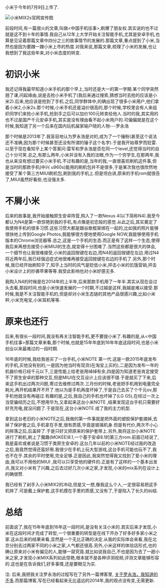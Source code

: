 小米于今年的7月9日上市了.

![小米MIX2s官网宣传图](https://upload-images.jianshu.io/upload_images/48180-7ccf8e29b46345db.jpg?imageMogr2/auto-orient/strip%7CimageView2/2/w/1240)


前段时间,有一篇很火的文章,叫做<中国手机往事>,刷爆了朋友权.其实说的也不过就是这不到十年的事情.我自己从12年上大学开始关注智能手机,尤其是安卓手机,也算是见证着那篇文章中四分之三的故事情节的发展的.那篇文章,重点提到了小米,当然也是因为要蹭一蹭小米上市的热度.对我来说,那篇文章,梳理了小米的发展,也让我想到了我这些年来,对小米态度的转变.

# 初识小米

我还记得我最早知道小米手机的那个早上,当时还是大一的第一学期.某个同学突然翘了课,问起缘由,说是去抢小米手机了(我后来通过搜索,猜想当时去抢的应该是小米2).后来,他应该是抢到了手机.之后,同学群体中,的确出现了很多小米用户,他们拿着小米2,小米2s.那个时候,小米手机还是溢价很高的,那个时候,学校里会有人来组织同学们来抢小米手机,抢到手之后可以加价100元转卖给他人.当时的我,其实用的也不过是国产千元安卓手机,其实是没有理由看不起小米用户的.可偏偏就是在这个时候,我知道了另一个后来在国内玩机届家喻户晓的人物---罗永浩

那个时候是2013年了.我盲目地认为罗永浩是对的,成为了一个锤粉(甚至这个说法还不准确,因为那个时候甚至还没有所谓的锤子这个名字).于是我开始尊罗而贬雷.以至于现在看知乎上某个答案问:雷军和罗永浩是否在同一个level,还觉得当时的自己十分可笑.总之,有那么两年,小米并没有入我的法眼,作为一个穷学生,在那两年,我也从来没有想过要买小米手机.不过有趣的是,当年的我,一直很喜欢刷机这件事,但是当时的那款手机(中兴 u960s)能用的刷机包并不是很多,于是某次我也很欣然地接受了某个第三方MIUI刷机包,刷到我的手机上.但是坦白讲,原来的手机rom就很丑了,MIUI虽然好看些,也没强太多.

# 不屑小米

后来的故事是,我开始接触原生安卓阵营,购入了一款Nexus 4(以下简称N4).我至今都认为N4是第一款惊艳到我的手机,有点像是初恋般的感觉.从此之后,其实奠定了我使用手机的很多习惯.这些习惯大都是跟谷歌框架绑在一起的,比如我的照片能够很快地上传到Google Photos,我能够很方便地使用Google NOW,我能够使用手机版本的Chrome浏览器等.总之,这是一个手机的生态.而正是有了这样一个生态,使得我后来再想去接受小米MIUI的生态,就变得十分困难了.当然这些都是很大的体会,一个细节也让我很难接受,小米的返回按键在右边,而N4的返回按键在左边.用过N4将近两年后,我已经强迫症式地很难再接受返回按键在右边的手机了.另外,那个时候,我已经开始刷知乎了,知乎上当时的风气是贬低小米,抨击小米的饥饿营销,抨击小米设计上的抄袭苹果等等.我受此影响也对小米好感无多.

我购入N4的时候是在2014年的上半年,后来那款手机用了一年半.其实从现在会过头去看,那段时间,也是小米快速发展的一个时期,不过越是这样,我越是难以接受.那时候,我是不关注智能手机的,但是却对小米生态链的其他产品很感兴趣,比如小米秤,小米充电宝,小米耳机等等.

# 原来也还行

后来,有很长一段时间,我没有再关注智能手机,更不要提小米了.有趣的是,从<中国手机往事>那篇文章来看,那个时候,也就是15年年底到16年年底这段时间,也是小米创业以来最难过的一段时期.

16年底的时候,我给我爸买了一台手机,小米NOTE  第一代.这是一款2015年底发布的手机,买他没有别的,一是因为他当时有现货(在淘宝上买的),二是因为发布一年的机器价格已经千元以下,三是性能上给老爸用绰绰有余,四是因为知道老爸肯定接受不了原生安卓的那种交互,但是MIUI在交互设计上应该很不错.于是就买了下来,后来这手机出过两次问题,寄过去维修过两次.三月份的时候,老爸把手机用到电量完全耗光,再开机结果开不开了.他以为是手机再度坏掉了,于是自己去买了个千元ov,那手机他就没有再碰过.有趣的是,之后,我自己的手机也坏掉了(LG G5),在经过一次上当受骗经历之后,不想用华为,又拿起来这台小米NOTE
,结果发现这台手机只需要好好充充电,就没问题了.于是现在,这台小米NOTE 成了我的主力机型.

拿到这台老旧的小米NOTE之后,我做的第一件事就是把外面的塑胶保护套摘掉,去掉了保护套之后,手机拿在手里,很有质感,毕竟是玻璃机身.但是有代价,两次不小心的摔落之后,后盖碎了.于是只好又把原来的保护套带上.另外,我将这台小米NOTE 进行了刷机,刷上了魔趣(MOKEE)8.1,一个基于安卓8.1的第三方rom.前面已经说了,我是喜欢或者说是习惯于类原生安卓的.这台几年以前的小米NOTE经过我的改造之后,我竟然觉得还蛮好用.我很少在手机上玩大型游戏,这台手机可能也玩不了,我也不在乎.其余的平时使用,完全足够.正是因此,我突然觉得我又找到了爱小米的理由,我可以不用他的MIUI ,我可以只享受他的硬件的.正是有了这样的一个基本出发点,我又对小米有了兴趣,之后去过好几次小米之家,才发现,小米的mix系列在设计上的确很赞.

我已经有了剁手入小米MIX2的冲动,但是又一想,像我这么个人,一定很容易把这手机摔了.可是戴上保护套,这手机摸在手里的质感,又没有了,于是陷入了长久的纠结.

# 总结

前面说了,我在15年年底到16年这一段时间,是没有关注小米的.其实后来才发现,小米在这段时间才完成了转型,一个很重要的转型是在线下开办了好多好多家小米之家.这从后来的结果来看,显然是一个无比正确的决定.从我的实际体会来看,我在北京分别去过两家不同的小米之家,人气都还很高.另外,小米这样的体验店形式,也的确让原来对小米有偏见的人,能够一窥究竟.就比如说我自己,不也是因为去了一趟小米之家,才发现小米MIX系列如此惊艳,根本就不是各种评测视频,评测文章能够形容的.这也是在告诉我们,好多事情,还是要眼见为实.


注: 后来,我把我关注罗永浩的过程写在了另外一篇博客里,  [关于罗永浩，我知道的不多](https://www.jianshu.com/p/f7145ac592db).而那篇博客,写在已经看起来无比遥远的2014年,我的观点没有变,无需更新.

